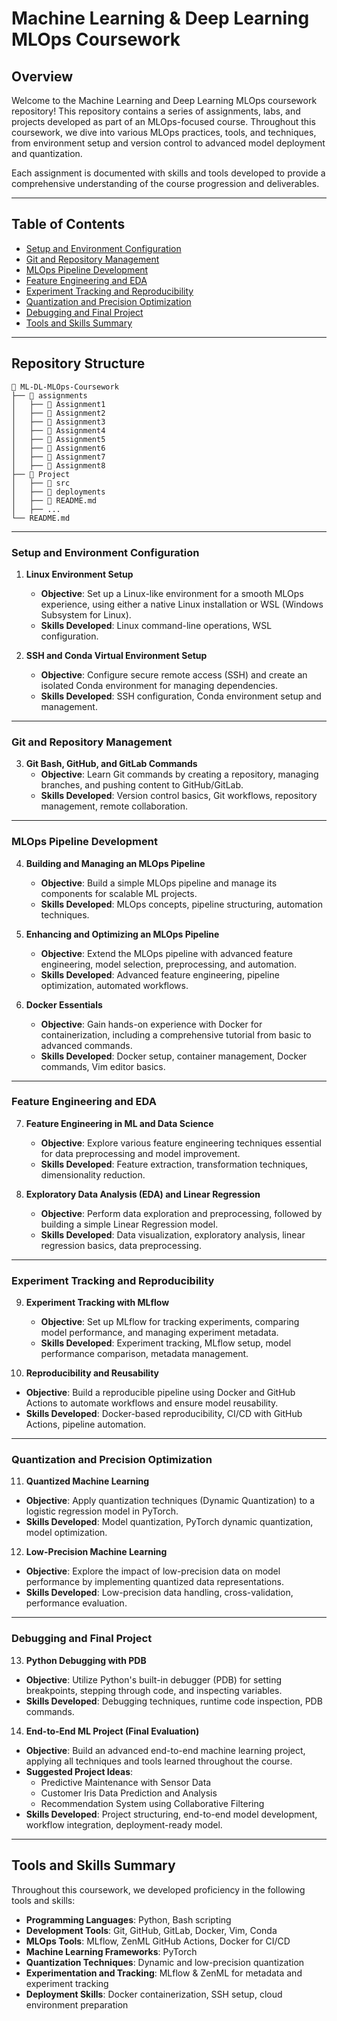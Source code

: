 # Machine Learning & Deep Learning MLOps Coursework

## Overview
Welcome to the Machine Learning and Deep Learning MLOps coursework repository! This repository contains a series of assignments, labs, and projects developed as part of an MLOps-focused course. Throughout this coursework, we dive into various MLOps practices, tools, and techniques, from environment setup and version control to advanced model deployment and quantization.

Each assignment is documented with skills and tools developed to provide a comprehensive understanding of the course progression and deliverables.

---

## Table of Contents

- [Setup and Environment Configuration](#setup-and-environment-configuration)
- [Git and Repository Management](#git-and-repository-management)
- [MLOps Pipeline Development](#mlops-pipeline-development)
- [Feature Engineering and EDA](#feature-engineering-and-eda)
- [Experiment Tracking and Reproducibility](#experiment-tracking-and-reproducibility)
- [Quantization and Precision Optimization](#quantization-and-precision-optimization)
- [Debugging and Final Project](#debugging-and-final-project)
- [Tools and Skills Summary](#tools-and-skills-summary)

---
## Repository Structure

```
📂 ML-DL-MLOps-Coursework
├── 📂 assignments
│   ├── 📄 Assignment1
│   ├── 📄 Assignment2
│   ├── 📄 Assignment3
│   ├── 📄 Assignment4
│   ├── 📄 Assignment5
│   ├── 📄 Assignment6
│   ├── 📄 Assignment7
│   ├── 📄 Assignment8
├── 📂 Project
│   ├── 📄 src
│   ├── 📄 deployments
│   ├── 📄 README.md
│   ├── ...
└── README.md
```
---
### Setup and Environment Configuration

1. **Linux Environment Setup**  
   - **Objective**: Set up a Linux-like environment for a smooth MLOps experience, using either a native Linux installation or WSL (Windows Subsystem for Linux).
   - **Skills Developed**: Linux command-line operations, WSL configuration.

2. **SSH and Conda Virtual Environment Setup**  
   - **Objective**: Configure secure remote access (SSH) and create an isolated Conda environment for managing dependencies.
   - **Skills Developed**: SSH configuration, Conda environment setup and management.

---

### Git and Repository Management

3. **Git Bash, GitHub, and GitLab Commands**  
   - **Objective**: Learn Git commands by creating a repository, managing branches, and pushing content to GitHub/GitLab.
   - **Skills Developed**: Version control basics, Git workflows, repository management, remote collaboration.

---

### MLOps Pipeline Development

4. **Building and Managing an MLOps Pipeline**  
   - **Objective**: Build a simple MLOps pipeline and manage its components for scalable ML projects.
   - **Skills Developed**: MLOps concepts, pipeline structuring, automation techniques.

5. **Enhancing and Optimizing an MLOps Pipeline**  
   - **Objective**: Extend the MLOps pipeline with advanced feature engineering, model selection, preprocessing, and automation.
   - **Skills Developed**: Advanced feature engineering, pipeline optimization, automated workflows.

6. **Docker Essentials**  
   - **Objective**: Gain hands-on experience with Docker for containerization, including a comprehensive tutorial from basic to advanced commands.
   - **Skills Developed**: Docker setup, container management, Docker commands, Vim editor basics.

---

### Feature Engineering and EDA

7. **Feature Engineering in ML and Data Science**  
   - **Objective**: Explore various feature engineering techniques essential for data preprocessing and model improvement.
   - **Skills Developed**: Feature extraction, transformation techniques, dimensionality reduction.

8. **Exploratory Data Analysis (EDA) and Linear Regression**  
   - **Objective**: Perform data exploration and preprocessing, followed by building a simple Linear Regression model.
   - **Skills Developed**: Data visualization, exploratory analysis, linear regression basics, data preprocessing.

---

### Experiment Tracking and Reproducibility

9. **Experiment Tracking with MLflow**  
   - **Objective**: Set up MLflow for tracking experiments, comparing model performance, and managing experiment metadata.
   - **Skills Developed**: Experiment tracking, MLflow setup, model performance comparison, metadata management.

10. **Reproducibility and Reusability**  
   - **Objective**: Build a reproducible pipeline using Docker and GitHub Actions to automate workflows and ensure model reusability.
   - **Skills Developed**: Docker-based reproducibility, CI/CD with GitHub Actions, pipeline automation.

---

### Quantization and Precision Optimization

11. **Quantized Machine Learning**  
   - **Objective**: Apply quantization techniques (Dynamic Quantization) to a logistic regression model in PyTorch.
   - **Skills Developed**: Model quantization, PyTorch dynamic quantization, model optimization.

12. **Low-Precision Machine Learning**  
   - **Objective**: Explore the impact of low-precision data on model performance by implementing quantized data representations.
   - **Skills Developed**: Low-precision data handling, cross-validation, performance evaluation.

---

### Debugging and Final Project

13. **Python Debugging with PDB**  
   - **Objective**: Utilize Python's built-in debugger (PDB) for setting breakpoints, stepping through code, and inspecting variables.
   - **Skills Developed**: Debugging techniques, runtime code inspection, PDB commands.

14. **End-to-End ML Project (Final Evaluation)**  
   - **Objective**: Build an advanced end-to-end machine learning project, applying all techniques and tools learned throughout the course.
   - **Suggested Project Ideas**:  
     - Predictive Maintenance with Sensor Data
     - Customer Iris Data Prediction and Analysis
     - Recommendation System using Collaborative Filtering  
   - **Skills Developed**: Project structuring, end-to-end model development, workflow integration, deployment-ready model.

---

## Tools and Skills Summary

Throughout this coursework, we developed proficiency in the following tools and skills:

- **Programming Languages**: Python, Bash scripting
- **Development Tools**: Git, GitHub, GitLab, Docker, Vim, Conda
- **MLOps Tools**: MLflow, ZenML GitHub Actions, Docker for CI/CD
- **Machine Learning Frameworks**: PyTorch
- **Quantization Techniques**: Dynamic and low-precision quantization
- **Experimentation and Tracking**: MLflow & ZenML for metadata and experiment tracking
- **Deployment Skills**: Docker containerization, SSH setup, cloud environment preparation
